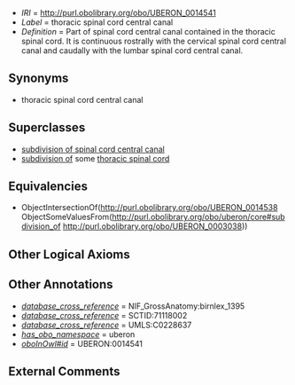  * *IRI* = http://purl.obolibrary.org/obo/UBERON_0014541
 * *Label* = thoracic spinal cord central canal
 * *Definition* = Part of spinal cord central canal contained in the thoracic spinal cord. It is continuous rostrally with the cervical spinal cord central canal and caudally with the lumbar spinal cord central canal.

## Synonyms

 * thoracic spinal cord central canal

## Superclasses

 * [subdivision of spinal cord central canal](../../UBERON/38/UBERON_0014538.md)
 * [subdivision of](../../core#subdivision/of/core#subdivision_of.md) some [thoracic spinal cord](../../UBERON/38/UBERON_0003038.md)

## Equivalencies

 * ObjectIntersectionOf(<http://purl.obolibrary.org/obo/UBERON_0014538> ObjectSomeValuesFrom(<http://purl.obolibrary.org/obo/uberon/core#subdivision_of> <http://purl.obolibrary.org/obo/UBERON_0003038>))

## Other Logical Axioms


## Other Annotations

 * *[database_cross_reference](../../ef/oboInOwl#hasDbXref.md)* = NIF_GrossAnatomy:birnlex_1395
 * *[database_cross_reference](../../ef/oboInOwl#hasDbXref.md)* = SCTID:71118002
 * *[database_cross_reference](../../ef/oboInOwl#hasDbXref.md)* = UMLS:C0228637
 * *[has_obo_namespace](../../ce/oboInOwl#hasOBONamespace.md)* = uberon
 * *[oboInOwl#id](../../id/oboInOwl#id.md)* = UBERON:0014541

## External Comments

